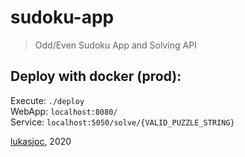 # sudoku-app

> Odd/Even Sudoku App and Solving API

## Deploy with docker (prod):
Execute: `./deploy` \
WebApp: `localhost:8080/` \
Service: `localhost:5050/solve/{VALID_PUZZLE_STRING}`

[lukasjoc](https://lukasjoc.com), 2020
